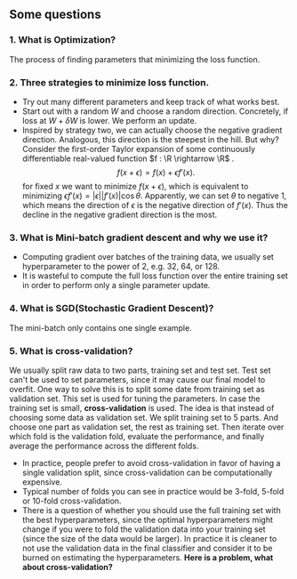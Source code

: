 ## Some questions


### 1. What is Optimization?

  The process of finding parameters that minimizing the loss function.

### 2. Three strategies to minimize loss function.

* Try out many different parameters and keep track of what works best.
* Start out with a random $W$ and choose a random direction. Concretely, if loss at $W + \delta W$ is lower. We perform an update.
* Inspired by strategy two, we can actually choose the  negative gradient direction. Analogous, this direction is the steepest in the hill. But why?
Consider the first-order Taylor expansion of some continuously differentiable real-valued function $f : \R \rightarrow \R$ .
$$
f(x+\epsilon)=f(x)+\epsilon f'(x).
$$for fixed $x$ we want to minimize $f(x+\epsilon)$, which is equivalent to minimizing $\epsilon f'(x) = |\epsilon||f'(x)|\cos\theta$. Apparently, we can set $\theta$ to negative 1, which means the direction of $\epsilon$ is the negative direction of $f'(x)$. Thus the decline in the negative gradient direction is the most.

### 3. What is Mini-batch gradient descent and why we use it?
* Computing gradient over batches of the training data, we usually set hyperparameter to the power of 2, e.g. 32, 64, or 128.
* It is wasteful to compute the full loss function over the entire training set in order to perform only a single parameter update.

### 4. What is SGD(Stochastic Gradient Descent)?
The mini-batch only contains one single example.

### 5. What is cross-validation?
We usually split raw data to two parts, training set and test set. Test set can't be used to set parameters, since it may cause our final model to overfit. One way to solve this is to split some date from training set as validation set. This set is used for tuning the parameters. In case the training set is small, **cross-validation** is used. The idea is that instead of choosing some data as validation set. We split training set to 5 parts. And choose one part as validation set, the rest as training set. Then iterate over which fold is the validation fold, evaluate the performance, and finally average the performance across the different folds.
* In practice, people prefer to avoid cross-validation in favor of having a single validation split, since cross-validation can be computationally expensive. 
* Typical number of folds you can see in practice would be 3-fold, 5-fold or 10-fold cross-validation.
*  There is a question of whether you should use the full training set with the best hyperparameters, since the optimal hyperparameters might change if you were to fold the validation data into your training set (since the size of the data would be larger). In practice it is cleaner to not use the validation data in the final classifier and consider it to be burned on estimating the hyperparameters. **Here is a problem, what about cross-validation?**

<script type="text/javascript" src="http://cdn.mathjax.org/mathjax/latest/MathJax.js?config=TeX-AMS-MML_HTMLorMML"></script>
<script type="text/x-mathjax-config"> MathJax.Hub.Config({ tex2jax: {inlineMath: [['$', '$']]}, messageStyle: "none" });</script>